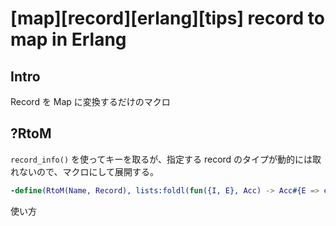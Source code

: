 # [map][record][erlang][tips] record to map in Erlang

## Intro

Record を Map に変換するだけのマクロ


## ?RtoM

`record_info()` を使ってキーを取るが、指定する record のタイプが動的には取れないので、マクロにして展開する。

```erlang
-define(RtoM(Name, Record), lists:foldl(fun({I, E}, Acc) -> Acc#{E => element(I, Record)} end, #{}, lists:zip(lists:seq(2, (record_info(size, Name))), (record_info(fields, Name))))).
```

使い方

```erlang:erlang-record-to-map.erl
```
